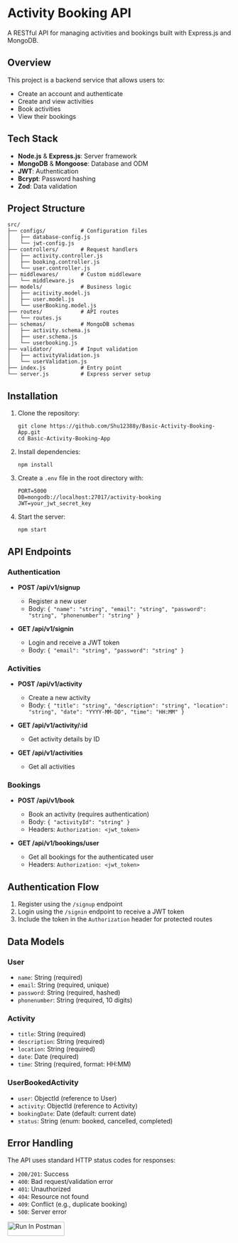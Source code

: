 # Activity Booking API

A RESTful API for managing activities and bookings built with Express.js and MongoDB.

## Overview

This project is a backend service that allows users to:
- Create an account and authenticate
- Create and view activities
- Book activities
- View their bookings

## Tech Stack

- **Node.js** & **Express.js**: Server framework
- **MongoDB** & **Mongoose**: Database and ODM
- **JWT**: Authentication
- **Bcrypt**: Password hashing
- **Zod**: Data validation

## Project Structure

```
src/
├── configs/           # Configuration files
│   ├── database-config.js
│   └── jwt-config.js
├── controllers/       # Request handlers
│   ├── activity.controller.js
│   ├── booking.controller.js
│   └── user.controller.js
├── middlewares/       # Custom middleware
│   └── middleware.js
├── models/            # Business logic
│   ├── acitivity.model.js
│   ├── user.model.js
│   └── userBooking.model.js
├── routes/            # API routes
│   └── routes.js
├── schemas/           # MongoDB schemas
│   ├── activity.schema.js
│   ├── user.schema.js
│   └── userbooking.js
├── validator/         # Input validation
│   ├── activityValidation.js
│   └── userValidation.js
├── index.js           # Entry point
└── server.js          # Express server setup
```

## Installation

1. Clone the repository:
   ```
   git clone https://github.com/Shu12388y/Basic-Activity-Booking-App.git
   cd Basic-Activity-Booking-App
   ```

2. Install dependencies:
   ```
   npm install
   ```

3. Create a `.env` file in the root directory with:
   ```
   PORT=5000
   DB=mongodb://localhost:27017/activity-booking
   JWT=your_jwt_secret_key
   ```

4. Start the server:
   ```
   npm start
   ```

## API Endpoints

### Authentication

- **POST /api/v1/signup**
  - Register a new user
  - Body: `{ "name": "string", "email": "string", "password": "string", "phonenumber": "string" }`

- **GET /api/v1/signin**
  - Login and receive a JWT token
  - Body: `{ "email": "string", "password": "string" }`

### Activities

- **POST /api/v1/activity**
  - Create a new activity
  - Body: `{ "title": "string", "description": "string", "location": "string", "date": "YYYY-MM-DD", "time": "HH:MM" }`

- **GET /api/v1/activity/:id**
  - Get activity details by ID

- **GET /api/v1/activities**
  - Get all activities

### Bookings

- **POST /api/v1/book**
  - Book an activity (requires authentication)
  - Body: `{ "activityId": "string" }`
  - Headers: `Authorization: <jwt_token>`

- **GET /api/v1/bookings/user**
  - Get all bookings for the authenticated user
  - Headers: `Authorization: <jwt_token>`

## Authentication Flow

1. Register using the `/signup` endpoint
2. Login using the `/signin` endpoint to receive a JWT token
3. Include the token in the `Authorization` header for protected routes

## Data Models

### User
- `name`: String (required)
- `email`: String (required, unique)
- `password`: String (required, hashed)
- `phonenumber`: String (required, 10 digits)

### Activity
- `title`: String (required)
- `description`: String (required)
- `location`: String (required)
- `date`: Date (required)
- `time`: String (required, format: HH:MM)

### UserBookedActivity
- `user`: ObjectId (reference to User)
- `activity`: ObjectId (reference to Activity)
- `bookingDate`: Date (default: current date)
- `status`: String (enum: booked, cancelled, completed)

## Error Handling

The API uses standard HTTP status codes for responses:
- `200/201`: Success
- `400`: Bad request/validation error
- `401`: Unauthorized
- `404`: Resource not found
- `409`: Conflict (e.g., duplicate booking)
- `500`: Server error


[<img src="https://run.pstmn.io/button.svg" alt="Run In Postman" style="width: 128px; height: 32px;">](https://app.getpostman.com/run-collection/28176216-63ad4c78-9237-413f-9949-8d4b535496a4?action=collection%2Ffork&source=rip_markdown&collection-url=entityId%3D28176216-63ad4c78-9237-413f-9949-8d4b535496a4%26entityType%3Dcollection%26workspaceId%3Dddfeaef1-e8a3-4529-b4ac-e50ed746c1c7)